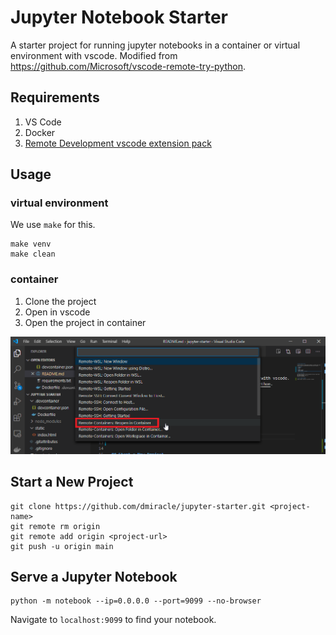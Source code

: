 # Jupyter Notebook Starter

A starter project for running jupyter notebooks in a container or virtual environment with vscode. Modified from https://github.com/Microsoft/vscode-remote-try-python.

## Requirements
1. VS Code
2. Docker
3. [Remote Development vscode extension pack](https://marketplace.visualstudio.com/items?itemName=ms-vscode-remote.vscode-remote-extensionpack)

## Usage

### virtual environment

We use `make` for this.

```
make venv
make clean
```

### container

1. Clone the project
2. Open in vscode
3. Open the project in container

![](images/open-remote-container.png)

## Start a New Project
```
git clone https://github.com/dmiracle/jupyter-starter.git <project-name>
git remote rm origin
git remote add origin <project-url>
git push -u origin main
```

## Serve a Jupyter Notebook
```
python -m notebook --ip=0.0.0.0 --port=9099 --no-browser
```
Navigate to `localhost:9099` to find your notebook.